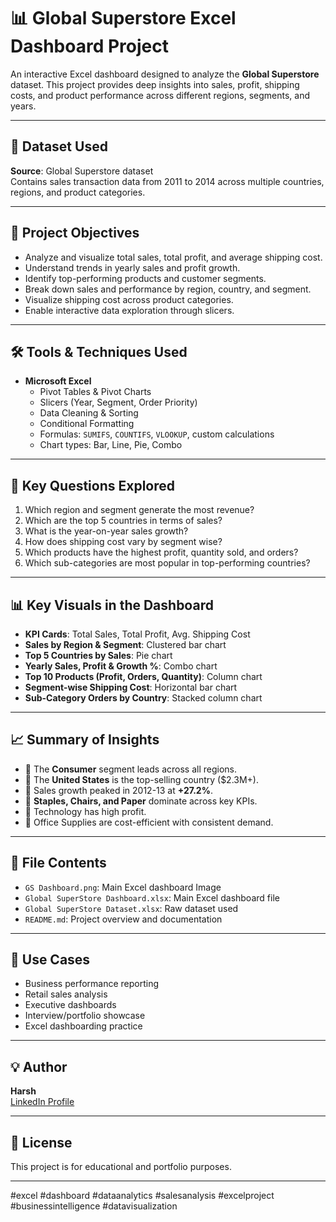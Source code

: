 # 📊 Global Superstore Excel Dashboard Project

An interactive Excel dashboard designed to analyze the **Global Superstore** dataset. This project provides deep insights into sales, profit, shipping costs, and product performance across different regions, segments, and years.

---

## 📁 Dataset Used
**Source**: Global Superstore dataset  
Contains sales transaction data from 2011 to 2014 across multiple countries, regions, and product categories.

---

## 🎯 Project Objectives
- Analyze and visualize total sales, total profit, and average shipping cost.
- Understand trends in yearly sales and profit growth.
- Identify top-performing products and customer segments.
- Break down sales and performance by region, country, and segment.
- Visualize shipping cost across product categories.
- Enable interactive data exploration through slicers.

---

## 🛠️ Tools & Techniques Used
- **Microsoft Excel**
  - Pivot Tables & Pivot Charts
  - Slicers (Year, Segment, Order Priority)
  - Data Cleaning & Sorting
  - Conditional Formatting
  - Formulas: `SUMIFS`, `COUNTIFS`, `VLOOKUP`, custom calculations
  - Chart types: Bar, Line, Pie, Combo

---

## 🧠 Key Questions Explored
1. Which region and segment generate the most revenue?
2. Which are the top 5 countries in terms of sales?
3. What is the year-on-year sales growth?
4. How does shipping cost vary by segment wise?
5. Which products have the highest profit, quantity sold, and orders?
6. Which sub-categories are most popular in top-performing countries?

---

## 📊 Key Visuals in the Dashboard
- **KPI Cards**: Total Sales, Total Profit, Avg. Shipping Cost
- **Sales by Region & Segment**: Clustered bar chart
- **Top 5 Countries by Sales**: Pie chart
- **Yearly Sales, Profit & Growth %**: Combo chart
- **Top 10 Products (Profit, Orders, Quantity)**: Column chart
- **Segment-wise Shipping Cost**: Horizontal bar chart
- **Sub-Category Orders by Country**: Stacked column chart

---

## 📈 Summary of Insights
- 📌 The **Consumer** segment leads across all regions.
- 📌 The **United States** is the top-selling country ($2.3M+).
- 📌 Sales growth peaked in 2012-13 at **+27.2%**.
- 📌 **Staples, Chairs, and Paper** dominate across key KPIs.
- 📌 Technology has high profit.
- 📌 Office Supplies are cost-efficient with consistent demand.

---

## 📂 File Contents
- `GS Dashboard.png`: Main Excel dashboard Image
- `Global SuperStore Dashboard.xlsx`: Main Excel dashboard file
- `Global SuperStore Dataset.xlsx`: Raw dataset used
- `README.md`: Project overview and documentation

---

## 📌 Use Cases
- Business performance reporting
- Retail sales analysis
- Executive dashboards
- Interview/portfolio showcase
- Excel dashboarding practice

---

## 💡 Author
**Harsh**  
[LinkedIn Profile](https://www.linkedin.com/in/harsh-agrawal-aab41a36b/)

---

## 📄 License
This project is for educational and portfolio purposes.

---

#excel #dashboard #dataanalytics #salesanalysis #excelproject #businessintelligence #datavisualization
